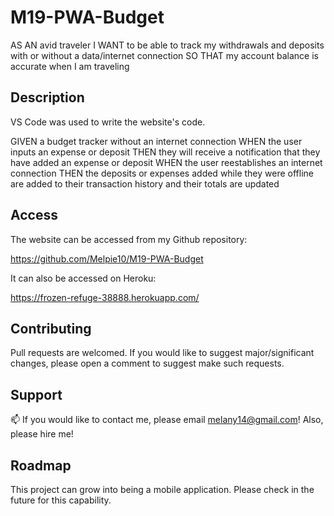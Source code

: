 # M19-PWA-Budget

AS AN avid traveler
I WANT to be able to track my withdrawals and deposits with or without a data/internet connection
SO THAT my account balance is accurate when I am traveling 

## Description 

VS Code was used to write the website's code. 

GIVEN a budget tracker without an internet connection
WHEN the user inputs an expense or deposit
THEN they will receive a notification that they have added an expense or deposit
WHEN the user reestablishes an internet connection
THEN the deposits or expenses added while they were offline are added to their transaction history and their totals are updated

## Access

The website can be accessed from my Github repository:

https://github.com/Melpie10/M19-PWA-Budget

It can also be accessed on Heroku: 

https://frozen-refuge-38888.herokuapp.com/


## Contributing

Pull requests are  welcomed. If you would like to suggest major/significant changes, please open a comment to suggest make such requests. 

## Support

📫  If you would like to contact me, please email melany14@gmail.com! Also, please hire me! 

## Roadmap

This project can grow into being a mobile application. Please check in the future for this capability. 